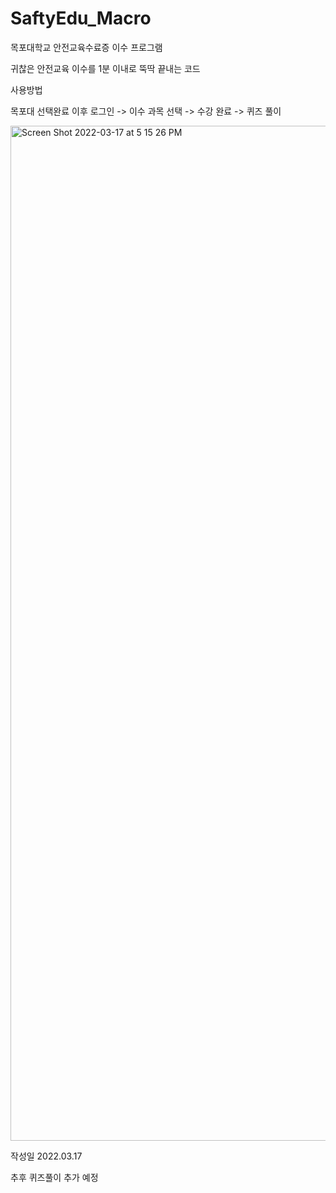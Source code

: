 # SaftyEdu_Macro
목포대학교 안전교육수료증 이수 프로그램

귀찮은 안전교육 이수를 1분 이내로 뚝딱 끝내는 코드

사용방법

목포대 선택완료 이후 로그인 -> 이수 과목 선택 -> 수강 완료 -> 퀴즈 풀이

<img width="1624" alt="Screen Shot 2022-03-17 at 5 15 26 PM" src="https://user-images.githubusercontent.com/76196439/158765926-c18359fe-e1e0-4dd2-898b-7246261a46bc.png">

작성일 2022.03.17

추후 퀴즈풀이 추가 예정

